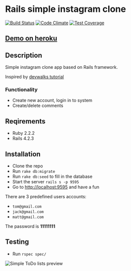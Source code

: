 Rails simple instagram clone
===

[![Build Status](https://travis-ci.org/max-borisov/rails-simple-instagram.svg?branch=master)](https://travis-ci.org/max-borisov/rails-simple-instagram) [![Code Climate](https://codeclimate.com/github/max-borisov/rails-simple-instagram/badges/gpa.svg)](https://codeclimate.com/github/max-borisov/rails-simple-instagram) [![Test Coverage](https://codeclimate.com/github/max-borisov/rails-simple-instagram/badges/coverage.svg)](https://codeclimate.com/github/max-borisov/rails-simple-instagram/coverage)

## [Demo on heroku](https://rails-simple-instagram.herokuapp.com/)

## Description
Simple instagram clone app based on Rails framework.

Inspired by [devwalks tutorial](http://www.devwalks.com/lets-build-instagram-in-rails-part-1/)

### Functionality
* Create new account, login in to system
* Create/delete comments

## Reqirements
* Ruby 2.2.2
* Rails 4.2.3

## Installation
* Clone the repo
* Run `rake db:migrate`
* Run `rake db:seed` to fill in the database
* Start the server `rails s -p 9595`
* Go to [http://localhost:9595](http://localhost:9595) and have a fun

There are 3 predefined users accounts:
* `tom@gmail.com`
* `jack@gmail.com`
* `matt@gmail.com`

The password is **11111111**

## Testing
* Run `rspec spec/`

![Simple ToDo lists preview](https://github.com/max-borisov/rails-simple-instagram/app-preview.png)
